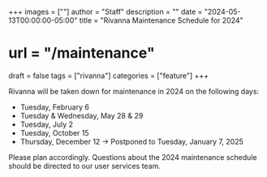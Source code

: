 +++
images = [""]
author = "Staff"
description = ""
date = "2024-05-13T00:00:00-05:00"
title = "Rivanna Maintenance Schedule for 2024"
# url = "/maintenance"
draft = false
tags = ["rivanna"]
categories = ["feature"]
+++

Rivanna will be taken down for maintenance in 2024 on the following days: 

- Tuesday, February 6
- Tuesday & Wednesday, May 28 & 29
- Tuesday, July 2
- Tuesday, October 15
- Thursday, December 12 -> Postponed to Tuesday, January 7, 2025
>

Please plan accordingly. Questions about the 2024 maintenance schedule should be directed to our user services team.


